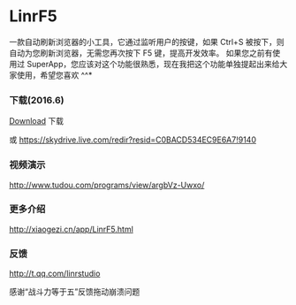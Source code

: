 # LinrF5
一款自动刷新浏览器的小工具，它通过监听用户的按键，如果 Ctrl+S 被按下，则自动为您刷新浏览器，无需您再次按下 F5 键，提高开发效率。
如果您之前有使用过 SuperApp，您应该对这个功能很熟悉，现在我把这个功能单独提起出来给大家使用，希望您喜欢 ^^*

### 下载(2016.6)

[Download](https://github.com/Linrstudio/LinrF5/raw/master/download/LinrF5-3.0.0.zip 'Download') 下载

或 https://skydrive.live.com/redir?resid=C0BACD534EC9E6A7!9140

### 视频演示
http://www.tudou.com/programs/view/argbVz-Uwxo/

### 更多介绍
http://xiaogezi.cn/app/LinrF5.html

### 反馈
http://t.qq.com/linrstudio

感谢“战斗力等于五”反馈拖动崩溃问题
